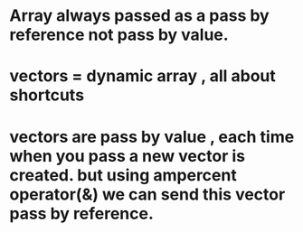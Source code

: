 # Array always passed as a pass by reference not pass by value.
# vectors = dynamic array , all about shortcuts
# vectors are pass by value , each time when you pass a new vector is created. but using ampercent operator(&) we can send this vector pass by reference.
